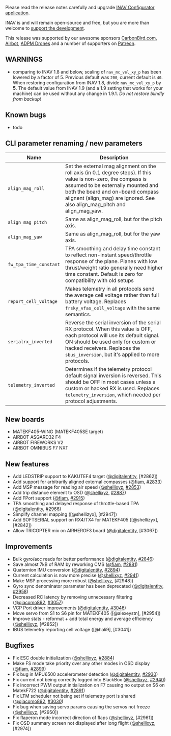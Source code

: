 Please read the release notes carefully and upgrade [INAV Configurator application](https://github.com/iNavFlight/inav-configurator/releases/tag/1.9.3).

INAV is and will remain open-source and free, but you are more than welcome to [support the development](https://inavflight.github.io/supporting-inav/). 

This release was supported by our awesome sponsors [CarbonBird.com](http://www.CarbonBird.com), [Airbot](http://shop.myairbot.com/), [ADPM Drones](http://www.adpm.pro/) and a number of supporters on [Patreon](https://www.patreon.com/inavflight).

## WARNINGS

* comparing to INAV 1.8 and below, scaling of `nav_mc_vel_xy_p` has been lowered by a factor of 5. Previous default was `200`, current default is `40`. When restoring configuration from INAV 1.8, divide `nav_mc_vel_xy_p` by **5**. The default value from INAV 1.9 (and a 1.9 setting that works for your machine) can be used without any change in 1.9.1. _Do not restore blindly from backup!_

## Known bugs
* todo

## CLI parameter renaming / new parameters

| Name               | Description                                                    |
|------------------------|----------------------------------------------------------------|
| `align_mag_roll` |  Set the external mag alignment on the roll axis (in 0.1 degree steps). If this value is non-zero, the compass is assumed to be externally mounted and both the board and on-board compass alignent (align_mag) are ignored. See also align_mag_pitch and align_mag_yaw. |
| `align_mag_pitch` | Same as align_mag_roll, but for the pitch axis. |
| `align_mag_yaw` | Same as align_mag_roll, but for the yaw axis. |
| `fw_tpa_time_constant ` | TPA smoothing and delay time constant to reflect non-instant speed/throttle response of the plane. Planes with low thrust/weight ratio generally need higher time constant. Default is zero for compatibility with old setups |
| `report_cell_voltage`  | Makes telemetry in all protocols send the average cell voltage rather than full battery voltage. Replaces `frsky_vfas_cell_voltage` with the same semantics. |
| `serialrx_inverted`  | Reverse the serial inversion of the serial RX protocol. When this value is OFF, each protocol will use its default signal. ON should be used only for custom or hacked receivers. Replaces the `sbus_inversion`, but it's applied to more protocols.  |
| `telemetry_inverted` |  Determines if the telemetry protocol default signal inversion is reversed. This should be OFF in most cases unless a custom or hacked RX is used. Replaces `telemetry_inversion`, which needed per protocol adjustments.

## New boards

* MATEKF405-WING (MATEKF405SE target)
* AIRBOT ASGARD32 F4
* AIRBOT FIREWORKS V2
* AIRBOT OMNIBUS F7 NXT

## New features

* Add LEDSTRIP support to KAKUTEF4 target ([@digitalentity], [#2862])
* Add support for arbitrarily aligned external compasses ([@fiam], [#2833])
* Add MSP message for reading air speed ([@shellixyz], [#2853])
* Add trip distance element to OSD ([@shellixyz], [#2887])
* Add FPort support ([@fiam], [#2915])
* TPA smoothing and delayed response of throttle-based TPA ([@digitalentity], [#2966])
* Simplify channel mapping ([@shellizyx], [#2947])
* Add SOFTSERIAL support on RX4/TX4 for MATEKF405 ([@shellizyx], [#2842])
* Allow TRICOPTER mix on AIRHEROF3 board ([@digitalentity], [#3067])

## Improvements

* Bulk gyro/acc reads for better performance ([@digitalentity], [#2846])
* Save almost 7kB of RAM by reworking CMS  ([@fiam], [#2881])
* Quaternion IMU conversion ([@digitalentity], [#2894])
* Current calculation is now more precise ([@shellixyz], [#2941])
* Make MSP processing more robust ([@shellixyz], [#2948])
* Gyro sync denominator parameter has been deprecated ([@digitalentity], [#2958])
* Decreased RC latency by removing unnecessary filtering ([@giacomo892], [#3057])
* VCP Port driver improvements ([@digitalentity], [#3046])
* Move servo from S1 to S6 pin for MATEKF405 ([@alexeystn], [#2954])
* Improve stats - reformat + add total energy and average efficiency ([@shellixyz], [#2852])
* IBUS telemetry reporting cell voltage ([@hali9], [#3041])

## Bugfixes

* Fix ESC double initialization ([@shellixyz], [#2884])
* Make FS mode take priority over any other modes in OSD display ([@fiam], [#2899])
* Fix bug in MPU6500 accelerometer detection ([@digitalentity], [#2930])
* Fix current not being correctly logged into BlackBox ([@shellixyz], [#2940])
* Fix incorrect PWM output initialization on F7 causing no output on S6 on MatekF722 ([@digitalentity], [#2891])
* Fix LTM scheduler not being set if telemetry port is shared ([@giacomo892], [#3030])
* Fix bug when saving servo params causing the servos not freeze ([@shellixyz], [#2950])
* Fix flaperon mode incorrect direction of flaps ([@shellixyz], [#2961])
* Fix OSD summary screen not displayed after long flight ([@shellixyz], [#2974])

[@digitalentity]: https://github.com/digitalentity
[@DzikuVx]: https://github.com/DzikuVx 
[@fiam]: https://github.com/fiam
[@giacomo892]: https://github.com/giacomo892
[@shellixyz]: https://github.com/shellixyz
[@stronnag]: https://github.com/stronnag


[#2833]: https://github.com/iNavFlight/inav/pull/2833
[#2846]: https://github.com/iNavFlight/inav/pull/2846
[#2853]: https://github.com/iNavFlight/inav/pull/2853
[#2884]: https://github.com/iNavFlight/inav/pull/2884
[#2887]: https://github.com/iNavFlight/inav/pull/2887
[#2881]: https://github.com/iNavFlight/inav/pull/2881
[#2891]: https://github.com/iNavFlight/inav/pull/2891
[#2894]: https://github.com/iNavFlight/inav/pull/2894
[#2899]: https://github.com/iNavFlight/inav/pull/2899
[#2915]: https://github.com/iNavFlight/inav/pull/2915
[#2930]: https://github.com/iNavFlight/inav/pull/2930
[#2940]: https://github.com/iNavFlight/inav/pull/2940
[#2941]: https://github.com/iNavFlight/inav/pull/2941
[#2958]: https://github.com/iNavFlight/inav/pull/2958
[#2966]: https://github.com/iNavFlight/inav/pull/2966
[#3057]: https://github.com/iNavFlight/inav/pull/3057
[#3030]: https://github.com/iNavFlight/inav/pull/3030
[#3046]: https://github.com/iNavFlight/inav/pull/3046